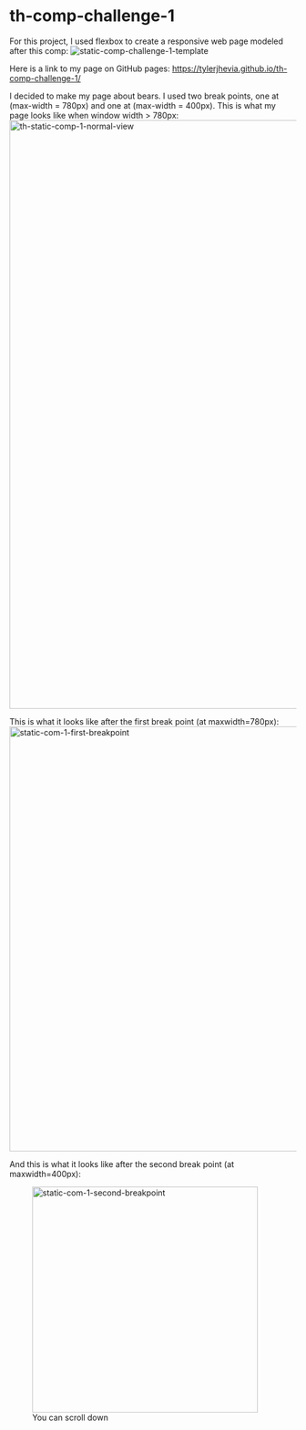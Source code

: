 # th-comp-challenge-1

For this project, I used flexbox to create a responsive web page modeled after this comp: 
![static-comp-challenge-1-template](https://cloud.githubusercontent.com/assets/25699277/26367089/aff46a14-3faa-11e7-8992-329a77ca6b28.jpg)

Here is a link to my page on GitHub pages: https://tylerjhevia.github.io/th-comp-challenge-1/

I decided to make my page about bears. I used two break points, one at (max-width = 780px) and one at (max-width = 400px). 
This is what my page looks like when window width > 780px: <img width="1032" alt="th-static-comp-1-normal-view" src="https://cloud.githubusercontent.com/assets/25699277/26368676/8b3dac30-3faf-11e7-9a87-8d7b9253470e.png">

This is what it looks like after the first break point (at maxwidth=780px): <img width="745" alt="static-com-1-first-breakpoint" src="https://cloud.githubusercontent.com/assets/25699277/26369978/934a5d2a-3fb3-11e7-8643-2abe6154132a.png">

And this is what it looks like after the second break point (at maxwidth=400px): <figure><img width="396" alt="static-com-1-second-breakpoint" src="https://cloud.githubusercontent.com/assets/25699277/26370078/f32a76a8-3fb3-11e7-8332-a9cbf5cbef52.png"><figcaption>You can scroll down</figcaption></figure>
